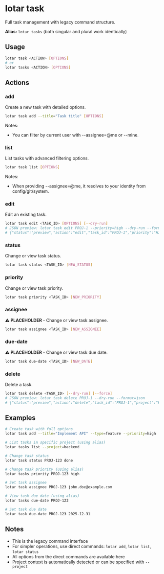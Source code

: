 # lotar task

Full task management with legacy command structure.

**Alias:** `lotar tasks` (both singular and plural work identically)

## Usage

```bash
lotar task <ACTION> [OPTIONS]
# or
lotar tasks <ACTION> [OPTIONS]
```

## Actions

### add
Create a new task with detailed options.

```bash
lotar task add --title="Task title" [OPTIONS]
```
Notes:
- You can filter by current user with --assignee=@me or --mine.

### list
List tasks with advanced filtering options.

```bash
lotar task list [OPTIONS]
```
Notes:
- When providing --assignee=@me, it resolves to your identity from config/git/system.

### edit
Edit an existing task.

```bash
lotar task edit <TASK_ID> [OPTIONS] [--dry-run]
# JSON preview: lotar task edit PROJ-1 --priority=high --dry-run --format=json
# {"status":"preview","action":"edit","task_id":"PROJ-1","priority":"HIGH", ...}
```

### status
Change or view task status.

```bash
lotar task status <TASK_ID> [NEW_STATUS]
```

### priority
Change or view task priority.

```bash
lotar task priority <TASK_ID> [NEW_PRIORITY]
```

### assignee
**⚠️ PLACEHOLDER** - Change or view task assignee.

```bash
lotar task assignee <TASK_ID> [NEW_ASSIGNEE]
```

### due-date
**⚠️ PLACEHOLDER** - Change or view task due date.

```bash
lotar task due-date <TASK_ID> [NEW_DATE]
```

### delete
Delete a task.

```bash
lotar task delete <TASK_ID> [--dry-run] [--force]
# JSON preview: lotar task delete PROJ-1 --dry-run --format=json
# {"status":"preview","action":"delete","task_id":"PROJ-1","project":"PROJ"}
```

## Examples

```bash
# Create task with full options
lotar task add --title="Implement API" --type=feature --priority=high

# List tasks in specific project (using alias)
lotar tasks list --project=backend

# Change task status
lotar task status PROJ-123 done

# Change task priority (using alias)
lotar tasks priority PROJ-123 high

# Set task assignee
lotar task assignee PROJ-123 john.doe@example.com

# View task due date (using alias)
lotar tasks due-date PROJ-123

# Set task due date
lotar task due-date PROJ-123 2025-12-31
```

## Notes

- This is the legacy command interface
- For simpler operations, use direct commands: `lotar add`, `lotar list`, `lotar status`
- All options from the direct commands are available here
- Project context is automatically detected or can be specified with `--project`
